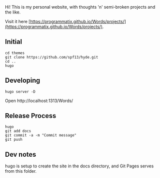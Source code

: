 Hi!  This is my personal website, with thoughts 'n' semi-broken projects and the like.

Visit it here [https://programmatix.github.io/Words/projects/](https://programmatix.github.io/Words/projects/).

## Initial
```
cd themes
git clone https://github.com/spf13/hyde.git
cd ..
hugo
```

## Developing
```
hugo server -D
```

Open http://localhost:1313/Words/

## Release Process
```
hugo
git add docs
git commit -a -m "Commit message"
git push
```

## Dev notes
hugo is setup to create the site in the docs directory, and Git Pages serves from this folder.
